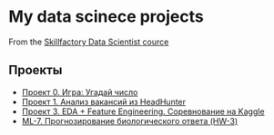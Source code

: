 # My data scinece projects
From the [Skillfactory Data Scientist cource](https://skillfactory.ru/data-scientist)

## Проекты

* [Проект 0. Игра: Угадай число](https://github.com/kpalych/sf_data_since/tree/main/project_0)
* [Проект 1. Анализ вакансий из HeadHunter](https://github.com/kpalych/sf_data_since/tree/main/project_1)
* [Проект 3. EDA + Feature Engineering. Соревнование на Kaggle](https://github.com/kpalych/sf_data_since/tree/main/project_3)
* [ML-7. Прогнозирование биологического ответа (HW-3)](https://github.com/kpalych/sf_data_since/tree/main/ML-07_HW3)
